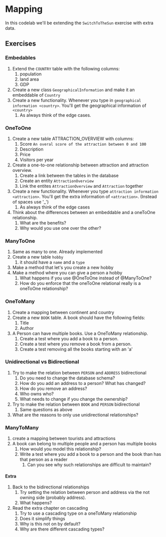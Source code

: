# Mapping

In this codelab we'll be extending the `SwitchToTheSun` exercise with extra data.
## Exercises
### Embedables
1. Extend the `COUNTRY` table with the following columns:
    1. population
    1. land area
    1. GDP
1. Create a new class `GeographicalInformation` and make it an embeddable of `Country`
1. Create a new functionality. Whenever you type in `geographical information <country>`. 
You'll get the geographical information of `<country>`
    1. As always think of the edge cases.
 
### OneToOne
1. Create a new table ATTRACTION_OVERVIEW with columns:
    1. Score `An overal score of the attraction between 0 and 100`
    1. Description
    1. Price
    1. Visitors per year
1. Create a one-to-one relationship between attraction and attraction overview.
    1. Create a link between the tables in the database
    1. Create an entity `AttractionOverview`
    1. Link the entites `AttractionOverview` and `Attraction` together
1. Create a new functionality. Whenever you type `attraction information <attraction>`. 
You'll get the extra information of `<attraction>`. (Instead of spaces use '_')
    1. As always think of the edge cases
1. Think about the differences between an embeddable and a oneToOne relationship.
    1. What are the benefits?
    1. Why would you use one over the other?
  
### ManyToOne
1. Same as many to one. Already implemented
1. Create a new table ``hobby``
    1. it should have a ``name`` and a ``type``
1. Make a method that let's you create a new hobby
1. Make a method where you can give a person a hobby
    1. What happens if you use @OneToOne instead of @ManyToOne?
    1. How do you enforce that the oneToOne relational really is a oneToOne relationship?
    
### OneToMany
1. Create a mapping between continent and country
1. Create a new ``BOOK`` table. A book should have the following fields:
    1. Title
    1. Author
1. A Person can have multiple books. Use a OneToMany relationship.
    1. Create a test where you add a book to a person.
    1. Create a test where you remove a book from a person.
    1. Create a test removing all the books starting with an 'a'
    
### Unidirectional vs Bidirectional
1. Try to make the relation between ``PERSON`` and ``ADDRESS`` bidirectional
    1. Do you need to change the database schema?
    1. How do you add an address to a person? What has changed?
    1. How do you remove an address?
    1. Who owns who?
    1. What needs to change if you change the ownership?
 1. Try to make the relation between ``BOOK`` and ``PERSON`` bidirectional
    1. Same questions as above
 1. What are the reasons to only use unidirectional relationships?
### ManyToMany
1. create a mapping between tourists and attractions
1. A book can belong to multiple people and a person has multiple books
    1. How would you model this relationship?
    1. Write a test where you add a book to a person and the book than has that person as a reader
        1. Can you see why such relationships are difficult to maintain?
        
#### Extra
1. Back to the bidirectional relationships
    1. Try setting the relation between person and address via the not owning side (probably address). 
    1. What happens?
1. Read the extra chapter on cascading
    1. Try to use a cascading type on a oneToMany relationship
    1. Does it simplify things
    1. Why is this not on by default?
    1. Why are there different cascading types?
    